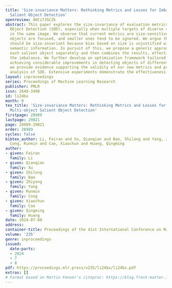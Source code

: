 ```yaml
---
title: 'Size-invariance Matters: Rethinking Metrics and Losses for Imbalanced Multi-object
  Salient Object Detection'
openreview: 4HCi7JGCZk
abstract: This paper explores the size-invariance of evaluation metrics in Salient
  Object Detection (SOD), especially when multiple targets of diverse sizes co-exist
  in the same image. We observe that current metrics are size-sensitive, where larger
  objects are focused, and smaller ones tend to be ignored. We argue that the evaluation
  should be size-invariant because bias based on size is unjustified without additional
  semantic information. In pursuit of this, we propose a generic approach that evaluates
  each salient object separately and then combines the results, effectively alleviating
  the imbalance. We further develop an optimization framework tailored to this goal,
  achieving considerable improvements in detecting objects of different sizes. Theoretically,
  we provide evidence supporting the validity of our new metrics and present the generalization
  analysis of SOD. Extensive experiments demonstrate the effectiveness of our method.
layout: inproceedings
series: Proceedings of Machine Learning Research
publisher: PMLR
issn: 2640-3498
id: li24bx
month: 0
tex_title: 'Size-invariance Matters: Rethinking Metrics and Losses for Imbalanced
  Multi-object Salient Object Detection'
firstpage: 28989
lastpage: 29021
page: 28989-29021
order: 28989
cycles: false
bibtex_author: Li, Feiran and Xu, Qianqian and Bao, Shilong and Yang, Zhiyong and
  Cong, Runmin and Cao, Xiaochun and Huang, Qingming
author:
- given: Feiran
  family: Li
- given: Qianqian
  family: Xu
- given: Shilong
  family: Bao
- given: Zhiyong
  family: Yang
- given: Runmin
  family: Cong
- given: Xiaochun
  family: Cao
- given: Qingming
  family: Huang
date: 2024-07-08
address:
container-title: Proceedings of the 41st International Conference on Machine Learning
volume: '235'
genre: inproceedings
issued:
  date-parts:
  - 2024
  - 7
  - 8
pdf: https://proceedings.mlr.press/v235/li24bx/li24bx.pdf
extras: []
# Format based on Martin Fenner's citeproc: https://blog.front-matter.io/posts/citeproc-yaml-for-bibliographies/
---
```

